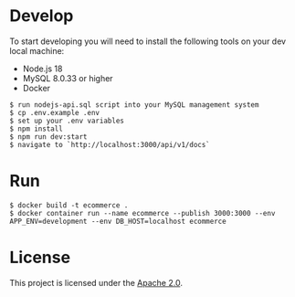 # Develop

To start developing you will need to install the following tools on your dev local machine:

- Node.js 18
- MySQL 8.0.33 or higher
- Docker

```
$ run nodejs-api.sql script into your MySQL management system
$ cp .env.example .env
$ set up your .env variables
$ npm install
$ npm run dev:start
$ navigate to `http://localhost:3000/api/v1/docs`
```

# Run

```
$ docker build -t ecommerce .
$ docker container run --name ecommerce --publish 3000:3000 --env APP_ENV=development --env DB_HOST=localhost ecommerce
```

# License

This project is licensed under the [Apache 2.0](LICENSE).
